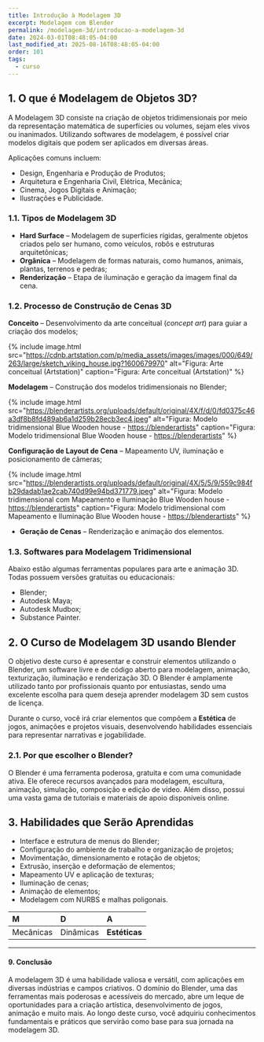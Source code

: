 ```yaml
---
title: Introdução à Modelagem 3D
excerpt: Modelagem com Blender
permalink: /modelagem-3d/introducao-a-modelagem-3d
date: 2024-03-01T08:48:05-04:00
last_modified_at: 2025-08-16T08:48:05-04:00
order: 101
tags:
  - curso
---
```


## 1. O que é Modelagem de Objetos 3D?

A Modelagem 3D consiste na criação de objetos tridimensionais por meio da representação matemática de superfícies ou volumes, sejam eles vivos ou inanimados. Utilizando softwares de modelagem, é possível criar modelos digitais que podem ser aplicados em diversas áreas.

Aplicações comuns incluem:

- Design, Engenharia e Produção de Produtos;
- Arquitetura e Engenharia Civil, Elétrica, Mecânica;
- Cinema, Jogos Digitais e Animação;
- Ilustrações e Publicidade.

### 1.1. Tipos de Modelagem 3D

- **Hard Surface** – Modelagem de superfícies rígidas, geralmente objetos criados pelo ser humano, como veículos, robôs e estruturas arquitetônicas;
- **Orgânica** – Modelagem de formas naturais, como humanos, animais, plantas, terrenos e pedras;
- **Renderização** – Etapa de iluminação e geração da imagem final da cena.

### 1.2. Processo de Construção de Cenas 3D

**Conceito** – Desenvolvimento da arte conceitual (*concept art*) para guiar a criação dos modelos;

{% include image.html
    src="https://cdnb.artstation.com/p/media_assets/images/images/000/649/263/large/sketch_viking_house.jpg?1600679970"
    alt="Figura: Arte conceitual (Artstation)"
    caption="Figura: Arte conceitual (Artstation)"
%}

**Modelagem** – Construção dos modelos tridimensionais no Blender;

{% include image.html
    src="https://blenderartists.org/uploads/default/original/4X/f/d/0/fd0375c46a3df8b8fd489ab6a1d259b28ecb3ec4.jpeg"
    alt="Figura: Modelo tridimensional Blue Wooden house - <https://blenderartists>"
    caption="Figura: Modelo tridimensional Blue Wooden house - <https://blenderartists>"
%}

**Configuração de Layout de Cena** – Mapeamento UV, iluminação e posicionamento de câmeras;

{% include image.html
    src="https://blenderartists.org/uploads/default/original/4X/5/5/9/559c984fb29dadab1ae2cab740d99e94bd371779.jpeg"
    alt="Figura: Modelo tridimensional com Mapeamento e Iluminação Blue Wooden house - <https://blenderartists>"
    caption="Figura: Modelo tridimensional com Mapeamento e Iluminação Blue Wooden house - <https://blenderartists>"
%}

- **Geração de Cenas** – Renderização e animação dos elementos.

### 1.3. Softwares para Modelagem Tridimensional

Abaixo estão algumas ferramentas populares para arte e animação 3D. Todas possuem versões gratuitas ou educacionais:

- Blender;
- Autodesk Maya;
- Autodesk Mudbox;
- Substance Painter.

## 2. O Curso de Modelagem 3D usando Blender

O objetivo deste curso é apresentar e construir elementos utilizando o Blender, um software livre e de código aberto para modelagem, animação, texturização, iluminação e renderização 3D. O Blender é amplamente utilizado tanto por profissionais quanto por entusiastas, sendo uma excelente escolha para quem deseja aprender modelagem 3D sem custos de licença.

Durante o curso, você irá criar elementos que compõem a **Estética** de jogos, animações e projetos visuais, desenvolvendo habilidades essenciais para representar narrativas e jogabilidade.

### 2.1. Por que escolher o Blender?

O Blender é uma ferramenta poderosa, gratuita e com uma comunidade ativa. Ele oferece recursos avançados para modelagem, escultura, animação, simulação, composição e edição de vídeo. Além disso, possui uma vasta gama de tutoriais e materiais de apoio disponíveis online.

## 3. Habilidades que Serão Aprendidas

- Interface e estrutura de menus do Blender;
- Configuração do ambiente de trabalho e organização de projetos;
- Movimentação, dimensionamento e rotação de objetos;
- Extrusão, inserção e deformação de elementos;
- Mapeamento UV e aplicação de texturas;
- Iluminação de cenas;
- Animação de elementos;
- Modelagem com NURBS e malhas poligonais.

| M         | D         | A             |
| :-------- | :-------- | :------------ |
| Mecânicas | Dinâmicas | **Estéticas** |

---

#### 9. Conclusão

A modelagem 3D é uma habilidade valiosa e versátil, com aplicações em diversas indústrias e campos criativos. O domínio do Blender, uma das ferramentas mais poderosas e acessíveis do mercado, abre um leque de oportunidades para a criação artística, desenvolvimento de jogos, animação e muito mais. Ao longo deste curso, você adquiriu conhecimentos fundamentais e práticos que servirão como base para sua jornada na modelagem 3D.